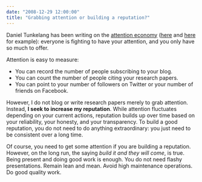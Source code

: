 ```yaml
---
date: "2008-12-29 12:00:00"
title: "Grabbing attention or building a reputation?"
---
```




Daniel Tunkelang has been writing on the [attention economy](https://en.wikipedia.org/wiki/Attention_economy) ([here](http://thenoisychannel.com/2008/12/29/its-the-attention-stupid) and [here](http://thenoisychannel.com/2008/12/27/loic-le-meur-misses-the-point-of-twitter) for example): everyone is fighting to have your attention, and you only have so much to offer.

Attention is easy to measure:

- You can record the number of people subscribing to your blog.
- You can count the number of people citing your research papers.
- You can point to your number of followers on Twitter or your number of friends on Facebook.


However, I do not blog or write research papers merely to grab attention. Instead, __I seek to increase my reputation__. While attention fluctuates depending on your current actions, reputation builds up over time based on your reliability, your honesty, and your transparency. To build a good reputation, you do not need to do anything extraordinary: you just need to be consistent over a long time.

Of course, you need to get some attention if you are building a reputation. However, on the long run, the saying <em>build it and they will come</em>, is true. Being present and doing good work is enough. You do not need flashy presentations. Remain lean and mean. Avoid high maintenance operations. Do good quality work.

